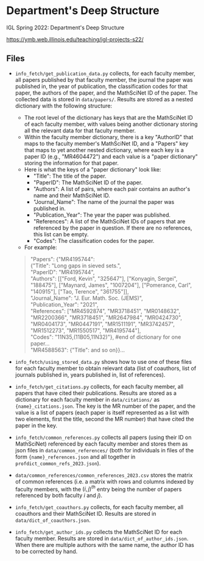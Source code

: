 # Department's Deep Structure
IGL Spring 2022: Department's Deep Structure


https://ymb.web.illinois.edu/teaching/igl-projects-s22/


## Files

- `info_fetch/get_publication_data.py` collects, for each faculty member, all papers published by that faculty member, the journal the paper was published in, the year of publication, the classification codes for that paper, the authors of the paper, and the MathSciNet ID of the paper. The collected data is stored in `data/papers/`. Results are stored as a nested dictionary with the following structure:

    - The root level of the dictionary has keys that are the MathSciNet ID of each faculty member, with values being another dictionary storing all the relevant data for that faculty member.
    - Within the faculty member dictionary, there is a key "AuthorID" that maps to the faculty member's MathSciNet ID, and a "Papers" key that maps to yet another nested dictionary, where each key is a paper ID (e.g., "MR4604472") and each value is a "paper dictionary" storing the information for that paper.
    - Here is what the keys of a "paper dictionary" look like:
        * "Title": The title of the paper.
        * "PaperID": The MathSciNet ID of the paper.
        * "Authors": A list of pairs, where each pair contains an author's name and their MathSciNet ID.
        * "Journal_Name": The name of the journal the paper was published in.
        * "Publication_Year": The year the paper was published.
        * "References": A list of the MathSciNet IDs of papers that are referenced by the paper in question. If there are no references, this list can be empty.
        * "Codes": The classification codes for the paper.
    - For example: 
    > "Papers": {"MR4195744": \
            {"Title": "Long gaps in sieved sets.",\
             "PaperID": "MR4195744", \
            "Authors": [["Ford, Kevin", "325647"], ["Konyagin, Sergei", "188475"], ["Maynard, James", "1007204"], ["Pomerance, Carl", "140915"], ["Tao, Terence", "361755"]], \
            "Journal_Name": "J. Eur. Math. Soc. (JEMS)",\
            "Publication_Year": "2021",\
             "References": ["MR4592874", "MR3718451", "MR0148632", "MR2200366", "MR3718451", "MR2647984", "MR0424730", "MR0404173", "MR0447191", "MR1511191", "MR3742457", "MR1512273", "MR1550517", "MR4195744"],\
             "Codes": "11N35,(11B05,11N32)"}, #end of dictionary for one paper...\
              "MR4588563": {"Title": and so on}}...

- `info_fetch/using_stored_data.py` shows how to use one of these files for each faculty member to obtain relevant data (list of coauthors, list of journals published in, years published in, list of references).

- `info_fetch/get_citations.py` collects, for each faculty member, all papers that have cited their publications. Results are stored as a dictionary for each faculty member in `data/citations/` as  `{name}_citations.json`. The key is the MR number of the paper, and the value is a list of papers (each paper is itself represented as a list with two elements, first the title, second the MR number) that have cited the paper in the key.

- `info_fetch/common_references.py` collects all papers (using their ID on MathSciNet) referenced by each faculty member and stores them as json files in `data/common_references/` (both for individuals in files of the form `{name}_references.json` and all together in `profdict_common_refs_2023.json`). 

- `data/common_references/common_references_2023.csv` stores the matrix of common references (i.e. a matrix with rows and columns indexed by faculty members, with the $(i,j)^{th}$ entry being the number of papers referenced by both faculty $i$ and $j$).

- `info_fetch/get_coauthors.py` collects, for each faculty member, all coauthors and their MathSciNet ID. Results are stored in `data/dict_of_coauthors.json`.

- `info_fetch/get_author_ids.py` collects the MathSciNet ID for each faculty member. Results are stored in `data/dict_of_author_ids.json`. When there are multiple authors with the same name, the author ID has to be corrected by hand.





